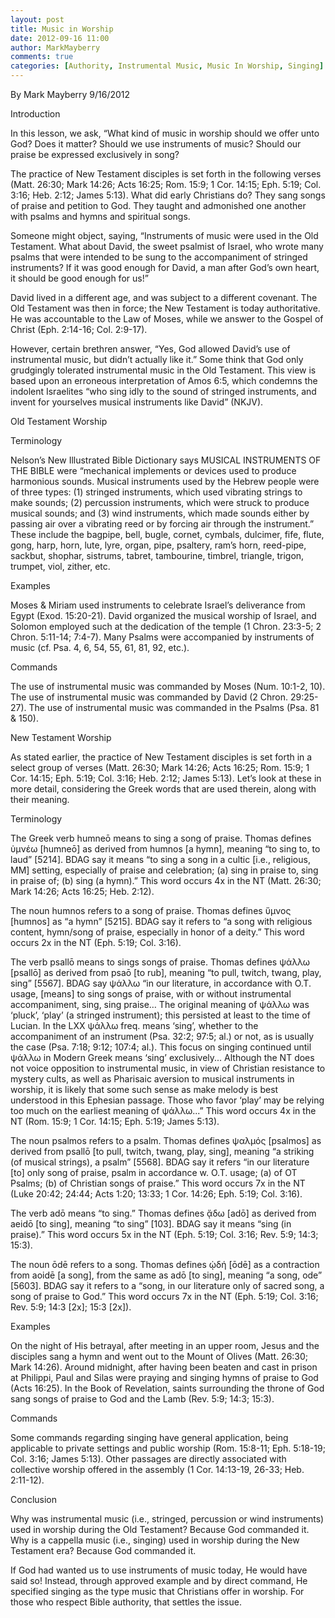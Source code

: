 ```yaml
---
layout: post
title: Music in Worship
date: 2012-09-16 11:00
author: MarkMayberry
comments: true
categories: [Authority, Instrumental Music, Music In Worship, Singing]
---
```

By Mark Mayberry
9/16/2012

Introduction

In this lesson, we ask, “What kind of music in worship should we offer unto God? Does it matter? Should we use instruments of music? Should our praise be expressed exclusively in song? 

The practice of New Testament disciples is set forth in the following verses (Matt. 26:30; Mark 14:26; Acts 16:25; Rom. 15:9; 1 Cor. 14:15; Eph. 5:19; Col. 3:16; Heb. 2:12; James 5:13). What did early Christians do? They sang songs of praise and petition to God. They taught and admonished one another with psalms and hymns and spiritual songs.

Someone might object, saying, “Instruments of music were used in the Old Testament. What about David, the sweet psalmist of Israel, who wrote many psalms that were intended to be sung to the accompaniment of stringed instruments? If it was good enough for David, a man after God’s own heart, it should be good enough for us!”

David lived in a different age, and was subject to a different covenant. The Old Testament was then in force; the New Testament is today authoritative. He was accountable to the Law of Moses, while we answer to the Gospel of Christ (Eph. 2:14-16; Col. 2:9-17).

However, certain brethren answer, “Yes, God allowed David’s use of instrumental music, but didn’t actually like it.” Some think that God only grudgingly tolerated instrumental music in the Old Testament. This view is based upon an erroneous interpretation of Amos 6:5, which condemns the indolent Israelites “who sing idly to the sound of stringed instruments, and invent for yourselves musical instruments like David” (NKJV).

Old Testament Worship

Terminology

Nelson’s New Illustrated Bible Dictionary says MUSICAL INSTRUMENTS OF THE BIBLE were “mechanical implements or devices used to produce harmonious sounds. Musical instruments used by the Hebrew people were of three types: (1) stringed instruments, which used vibrating strings to make sounds; (2) percussion instruments, which were struck to produce musical sounds; and (3) wind instruments, which made sounds either by passing air over a vibrating reed or by forcing air through the instrument.” These include the bagpipe, bell, bugle, cornet, cymbals, dulcimer, fife, flute, gong, harp, horn, lute, lyre, organ, pipe, psaltery, ram’s horn, reed-pipe, sackbut, shophar, sistrums, tabret, tambourine, timbrel, triangle, trigon, trumpet, viol, zither, etc.

Examples

Moses & Miriam used instruments to celebrate Israel’s deliverance from Egypt (Exod. 15:20-21). David organized the musical worship of Israel, and Solomon employed such at the dedication of the temple (1 Chron. 23:3-5; 2 Chron. 5:11-14; 7:4-7). Many Psalms were accompanied by instruments of music (cf. Psa. 4, 6, 54, 55, 61, 81, 92, etc.).

Commands

The use of instrumental music was commanded by Moses (Num. 10:1-2, 10). The use of instrumental music was commanded by David (2 Chron. 29:25-27). The use of instrumental music was commanded in the Psalms (Psa. 81 & 150).

New Testament Worship

As stated earlier, the practice of New Testament disciples is set forth in a select group of verses (Matt. 26:30; Mark 14:26; Acts 16:25; Rom. 15:9; 1 Cor. 14:15; Eph. 5:19; Col. 3:16; Heb. 2:12; James 5:13). Let’s look at these in more detail, considering the Greek words that are used therein, along with their meaning.

Terminology

The Greek verb humneō means to sing a song of praise. Thomas defines ὑμνέω [humneō] as derived from humnos [a hymn], meaning “to sing to, to laud” [5214]. BDAG say it means “to sing a song in a cultic [i.e., religious, MM] setting, especially of praise and celebration; (a) sing in praise to, sing in praise of; (b) sing (a hymn).” This word occurs 4x in the NT (Matt. 26:30; Mark 14:26; Acts 16:25; Heb. 2:12).

The noun humnos refers to a song of praise. Thomas defines ὕμνος [humnos] as “a hymn” [5215]. BDAG say it refers to “a song with religious content, hymn/song of praise, especially in honor of a deity.” This word occurs 2x in the NT (Eph. 5:19; Col. 3:16).

The verb psallō means to sings songs of praise. Thomas defines ψάλλω [psallō] as derived from psaō [to rub], meaning “to pull, twitch, twang, play, sing” [5567]. BDAG say ψάλλω “in our literature, in accordance with O.T. usage, [means] to sing songs of praise, with or without instrumental accompaniment, sing, sing praise… The original meaning of ψάλλω was ‘pluck’, ‘play’ (a stringed instrument); this persisted at least to the time of Lucian. In the LXX ψάλλω freq. means ‘sing’, whether to the accompaniment of an instrument (Psa. 32:2; 97:5; al.) or not, as is usually the case (Psa. 7:18; 9:12; 107:4; al.). This focus on singing continued until ψάλλω in Modern Greek means ‘sing’ exclusively... Although the NT does not voice opposition to instrumental music, in view of Christian resistance to mystery cults, as well as Pharisaic aversion to musical instruments in worship, it is likely that some such sense as make melody is best understood in this Ephesian passage. Those who favor ‘play’ may be relying too much on the earliest meaning of ψάλλω...” This word occurs 4x in the NT (Rom. 15:9; 1 Cor. 14:15; Eph. 5:19; James 5:13).

The noun psalmos refers to a psalm. Thomas defines ψαλμός [psalmos] as derived from psallō [to pull, twitch, twang, play, sing], meaning “a striking (of musical strings), a psalm” [5568]. BDAG say it refers “in our literature [to] only song of praise, psalm in accordance w. O.T. usage; (a) of OT Psalms; (b) of Christian songs of praise.” This word occurs 7x in the NT (Luke 20:42; 24:44; Acts 1:20; 13:33; 1 Cor. 14:26; Eph. 5:19; Col. 3:16).

The verb adō means “to sing.” Thomas defines ᾄδω [adō] as derived from aeidō [to sing], meaning “to sing” [103]. BDAG say it means “sing (in praise).” This word occurs 5x in the NT (Eph. 5:19; Col. 3:16; Rev. 5:9; 14:3; 15:3).

The noun ōdē refers to a song. Thomas defines ᾠδή [ōdē] as a contraction from aoidē [a song], from the same as adō [to sing], meaning “a song, ode” [5603]. BDAG say it refers to a “song, in our literature only of sacred song, a song of praise to God.” This word occurs 7x in the NT (Eph. 5:19; Col. 3:16; Rev. 5:9; 14:3 [2x]; 15:3 [2x]).

Examples

On the night of His betrayal, after meeting in an upper room, Jesus and the disciples sang a hymn and went out to the Mount of Olives (Matt. 26:30; Mark 14:26). Around midnight, after having been beaten and cast in prison at Philippi, Paul and Silas were praying and singing hymns of praise to God (Acts 16:25). In the Book of Revelation, saints surrounding the throne of God sang songs of praise to God and the Lamb (Rev. 5:9; 14:3; 15:3).

Commands

Some commands regarding singing have general application, being applicable to private settings and public worship (Rom. 15:8-11; Eph. 5:18-19; Col. 3:16; James 5:13). Other passages are directly associated with collective worship offered in the assembly (1 Cor. 14:13-19, 26-33; Heb. 2:11-12). 

Conclusion

Why was instrumental music (i.e., stringed, percussion or wind instruments) used in worship during the Old Testament? Because God commanded it. Why is a cappella music (i.e., singing) used in worship during the New Testament era? Because God commanded it. 

If God had wanted us to use instruments of music today, He would have said so! Instead, through approved example and by direct command, He specified singing as the type music that Christians offer in worship. For those who respect Bible authority, that settles the issue. 
